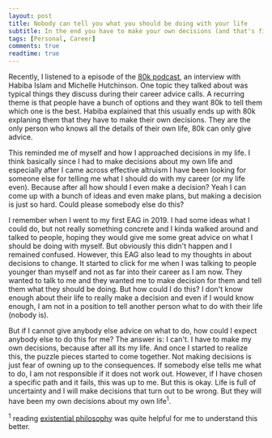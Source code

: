 ```yaml
---
layout: post
title: Nobody can tell you what you should be doing with your life
subtitle: In the end you have to make your own decisions (and that's fine)
tags: [Personal, Career]
comments: true
readtime: true
---
```


Recently, I listened to a episode of the [80k podcast](https://80000hours.org/podcast/episodes/80k-after-hours-michelle-habiba-advice-for-younger-selves/), an interview with Habiba Islam and Michelle Hutchinson. One topic they talked about was typical things they discuss during their career advice calls. A recurring theme is that people have a bunch of options and they want 80k to tell them which one is the best. Habiba explained that this usually ends up with 80k explaning them that they have to make their own decisions. They are the only person who knows all the details of their own life, 80k can only give advice.

This reminded me of myself and how I approached decisions in my life. I think basically since I had to make decisions about my own life and especially after I came across effective altruism I have been looking for someone else for telling me what I should do with my career (or my life even). Because after all how should I even make a decision? Yeah I can come up with a bunch of ideas and even make plans, but making a decision is just so hard. Could please somebody else do this?

I remember when I went to my first EAG in 2019. I had some ideas what I could do, but not really something concrete and I kinda walked around and talked to people, hoping they would give me some great advice on what I should be doing with myself. But obviously this didn't happen and I remained confused. However, this EAG also lead to my thoughts in about decisions to change. It started to click for me when I was talking to people younger than myself and not as far into their career as I am now. They wanted to talk to me and they wanted me to make decision for them and tell them what they should be doing. But how could I do this? I don't know enough about their life to really make a decision and even if I would know enough, I am not in a position to tell another person what to do with their life (nobody is).

But if I cannot give anybody else advice on what to do, how could I expect anybody else to do this for me? The answer is: I can't. I have to make my own decisions, because after all its my life. And once I started to realize this, the puzzle pieces started to come together. Not making decisions is just fear of owning up to the consequences. If somebody else tells me what to do, I am not responsible if it does not work out. However, if I have chosen a specific path and it fails, this was up to me. But this is okay. Life is full of uncertainty and I will make decisions that turn out to be wrong. But they will have been my own decisions about my own life<sup>1</sup>.


<sup>1</sup> reading [existential philosophy](https://www.goodreads.com/book/show/91950.The_Myth_of_Sisyphus) was quite helpful for me to understand this better.
